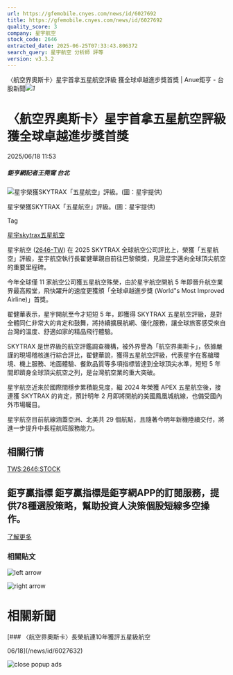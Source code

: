 ```yaml
---
url: https://gfemobile.cnyes.com/news/id/6027692
title: https://gfemobile.cnyes.com/news/id/6027692
quality_score: 3
company: 星宇航空
stock_code: 2646
extracted_date: 2025-06-25T07:33:43.806372
search_query: 星宇航空 分析師 評等
version: v3.3.2
---
```


〈航空界奧斯卡〉星宇首拿五星航空評級 獲全球卓越進步獎首獎 | Anue鉅亨 - 台股新聞![](https://www.facebook.com/tr?id=1780874545291502&ev=PageView&noscript=1)*1*

# 〈航空界奧斯卡〉星宇首拿五星航空評級 獲全球卓越進步獎首獎

2025/06/18 11:53

##### 鉅亨網記者王莞甯 台北

![星宇榮獲SKYTRAX「五星航空」評級。(圖：星宇提供)](https://cimg.cnyes.cool/prod/news/6027692/l/73c0c19240b857f0326631a31d33e641.jpg)

星宇榮獲SKYTRAX「五星航空」評級。(圖：星宇提供)

Tag

[星宇](/news/tag/星宇)[skytrax](/news/tag/skytrax)[五星航空](/news/tag/五星航空)

星宇航空 ([2646-TW](https://www.cnyes.com/twstock/2646)) 在 2025 SKYTRAX 全球航空公司評比上，榮獲「五星航空」評級，星宇航空執行長翟健華親自前往巴黎領獎，見證星宇邁向全球頂尖航空的重要里程碑。

今年全球僅 11 家航空公司獲五星航空殊榮，由於星宇航空開航 5 年即晉升航空業界最高殿堂，飛快躍升的速度更獲頒「全球卓越進步獎 (World"s Most Improved Airline)」首獎。

翟健華表示，星宇開航至今才短短 5 年，即獲得 SKYTRAX 五星航空評級，是對全體同仁非常大的肯定和鼓舞，將持續擴展航網、優化服務，讓全球旅客感受來自台灣的溫度、舒適如家的精品飛行體驗。

SKYTRAX 是世界級的航空評鑑調查機構，被外界譽為「航空界奧斯卡」，依據嚴謹的現場稽核進行綜合評比，翟健華說，獲得五星航空評級，代表星宇在客艙環境、機上服務、地面體驗、餐飲品質等多項指標皆達到全球頂尖水準，短短 5 年間即躋身全球頂尖航空之列，是台灣航空業的重大突破。

星宇航空近來於國際間穩步累積能見度，繼 2024 年榮獲 APEX 五星航空後，接連獲 SKYTRAX 的肯定，預計明年 2 月即將開航的美國鳳凰城航線，也備受國內外市場矚目。

星宇航空目前航線涵蓋亞洲、北美共 29 個航點，且隨著今明年新機陸續交付，將進一步提升中長程航班服務能力。

## 相關行情

[TWS:2646:STOCK](https://www.cnyes.com/twstock/2646)

## 鉅亨贏指標 鉅亨贏指標是鉅亨網APP的訂閱服務，提供78種選股策略，幫助投資人決策個股短線多空操作。

[了解更多](https://events.cnyes.com/anuewin-25942)

### 相關貼文

![left arrow](https://sfiles.cnyes.cool/fe-common/e38301ed/9ae7439775f34967b7610e368ae31972.svg)

![right arrow](https://sfiles.cnyes.cool/fe-common/e38301ed/69a47076893656749361262d976851ad.svg)

# 相關新聞

[### 〈航空界奧斯卡〉長榮航連10年獲評五星級航空

06/18](/news/id/6027632)

![close popup ads](/dist/47a3f246647993453e61898861da5064.svg)